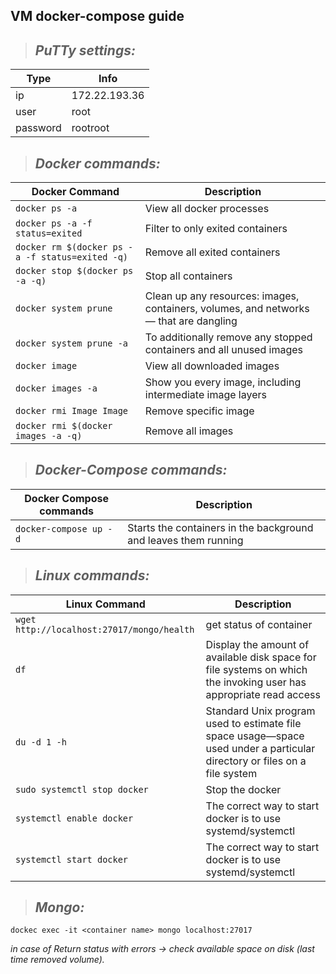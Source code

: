 ## VM docker-compose guide

> ## _PuTTy settings:_

Type | Info
------------ | -------------
ip | 172.22.193.36
user | root
password | rootroot



> ## _Docker commands:_

Docker Command | Description
------------ | -------------
`docker ps -a` | View all docker processes
`docker ps -a -f status=exited` | Filter to only exited containers
`docker rm $(docker ps -a -f status=exited -q)` | Remove all exited containers
`docker stop $(docker ps -a -q)` | Stop all containers
`docker system prune` | Clean up any resources: images, containers, volumes, and networks — that are dangling
`docker system prune -a` | To additionally remove any stopped containers and all unused images
`docker image` | View all downloaded images
`docker images -a` | Show you every image, including intermediate image layers
`docker rmi Image Image` | Remove specific image
`docker rmi $(docker images -a -q)` | Remove all images
 

> ## _Docker-Compose commands:_ 

 Docker Compose commands | Description
------------ | -------------
`docker-compose up -d` | Starts the containers in the background and leaves them running


> ## _Linux commands:_

Linux Command | Description
------------ | -------------
`wget http://localhost:27017/mongo/health` | get status of container
`df` | Display the amount of available disk space for file systems on which the invoking user has appropriate read access
`du -d 1 -h` | Standard Unix program used to estimate file space usage—space used under a particular directory or files on a file system
`sudo systemctl stop docker` | Stop the docker
`systemctl enable docker` | The correct way to start docker is to use systemd/systemctl
`systemctl start docker` | The correct way to start docker is to use systemd/systemctl


> ## _Mongo:_

`dockec exec -it <container name> mongo localhost:27017`


_in case of Return status with errors -> check available space on disk (last time removed volume)._
